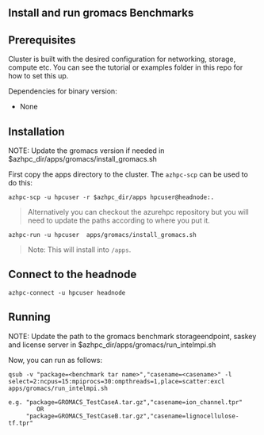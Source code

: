 ## Install and run gromacs Benchmarks

## Prerequisites

Cluster is built with the desired configuration for networking, storage, compute etc. You can see the tutorial or examples folder in this repo for how to set this up.

Dependencies for binary version:

* None

## Installation

NOTE: Update the gromacs version if needed in $azhpc_dir/apps/gromacs/install_gromacs.sh

First copy the apps directory to the cluster.  The `azhpc-scp` can be used to do this:

```
azhpc-scp -u hpcuser -r $azhpc_dir/apps hpcuser@headnode:.
```

> Alternatively you can checkout the azurehpc repository but you will need to update the paths according to where you put it.

```
azhpc-run -u hpcuser  apps/gromacs/install_gromacs.sh 
```

> Note: This will install into `/apps`.

## Connect to the headnode

```
azhpc-connect -u hpcuser headnode
```

## Running

NOTE: Update the path to the gromacs benchmark storageendpoint, saskey and license server in $azhpc_dir/apps/gromacs/run_intelmpi.sh

Now, you can run as follows:

```
qsub -v "package=<benchmark tar name>","casename=<casename>" -l select=2:ncpus=15:mpiprocs=30:ompthreads=1,place=scatter:excl apps/gromacs/run_intelmpi.sh

e.g. "package=GROMACS_TestCaseA.tar.gz","casename=ion_channel.tpr" 
		OR
	 "package=GROMACS_TestCaseB.tar.gz","casename=lignocellulose-tf.tpr" 


```
